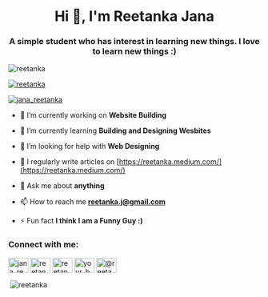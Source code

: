 <h1 align="center">Hi 👋, I'm Reetanka Jana</h1>
<h3 align="center">A simple student who has interest in learning new things. I love to learn new things :)</h3>

<p align="left"> <img src="https://komarev.com/ghpvc/?username=reetanka&label=Profile%20views&color=0e75b6&style=flat" alt="reetanka" /> </p>

<p align="left"> <a href="https://github.com/ryo-ma/github-profile-trophy"><img src="https://github-profile-trophy.vercel.app/?username=reetanka" alt="reetanka" /></a> </p>

<p align="left"> <a href="https://twitter.com/jana_reetanka" target="blank"><img src="https://img.shields.io/twitter/follow/jana_reetanka?logo=twitter&style=for-the-badge" alt="jana_reetanka" /></a> </p>

- 🔭 I’m currently working on **Website Building**

- 🌱 I’m currently learning **Building and Designing Wesbites**

- 🤝 I’m looking for help with **Web Designing**

- 📝 I regularly write articles on [https://reetanka.medium.com/](https://reetanka.medium.com/)

- 💬 Ask me about **anything**

- 📫 How to reach me **reetanka.j@gmail.com**

- ⚡ Fun fact **I think I am a Funny Guy :)**

<h3 align="left">Connect with me:</h3>
<p align="left">
<a href="https://twitter.com/jana_reetanka" target="blank"><img align="center" src="https://raw.githubusercontent.com/rahuldkjain/github-profile-readme-generator/master/src/images/icons/Social/twitter.svg" alt="jana_reetanka" height="30" width="40" /></a>
<a href="https://linkedin.com/in/reetanka-jana" target="blank"><img align="center" src="https://raw.githubusercontent.com/rahuldkjain/github-profile-readme-generator/master/src/images/icons/Social/linked-in-alt.svg" alt="reetanka-jana" height="30" width="40" /></a>
<a href="https://fb.com/reetanka.babai" target="blank"><img align="center" src="https://raw.githubusercontent.com/rahuldkjain/github-profile-readme-generator/master/src/images/icons/Social/facebook.svg" alt="reetanka.babai" height="30" width="40" /></a>
<a href="https://instagram.com/your_babai_27" target="blank"><img align="center" src="https://raw.githubusercontent.com/rahuldkjain/github-profile-readme-generator/master/src/images/icons/Social/instagram.svg" alt="your_babai_27" height="30" width="40" /></a>
<a href="https://medium.com/@reetanka" target="blank"><img align="center" src="https://raw.githubusercontent.com/rahuldkjain/github-profile-readme-generator/master/src/images/icons/Social/medium.svg" alt="@reetanka" height="30" width="40" /></a>
</p>

<p>&nbsp;<img align="center" src="https://github-readme-stats.vercel.app/api?username=reetanka&show_icons=true&locale=en" alt="reetanka" /></p>


<!---
reetanka/reetanka is a ✨ special ✨ repository because its `README.md` (this file) appears on your GitHub profile.
You can click the Preview link to take a look at your changes.
--->
